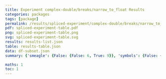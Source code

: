 ```yaml
---
title: Experiment complex-double/breaks/narrow_to_float Results
categories: packages
tags: [package]
permalink: /results/spliced-experiment/complex-double/breaks/narrow_to_float/
pdf: spliced-experiment-table.pdf
png: spliced-experiment-table.png
svg: spliced-experiment-table.svg
results: results-list.json
table: results-table.json
data: df-subset.json
summary: {'smeagle': {False: {False: 6, True: 9}}, 'symbols': {False: {False: 30}}, 'libabigail': {False: {False: 15}}, 'abi-laboratory': {False: {False: 15}}}

maths: 1
toc: 1
---
```

